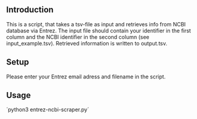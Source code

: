 ## Introduction
This is a script, that takes a tsv-file as input and retrieves info from NCBI database via Entrez. 
The input file should contain your identifier in the first column and the NCBI identifier 
in the second column (see input_example.tsv). Retrieved information is written to output.tsv.

## Setup
Please enter your Entrez email adress and filename in the script.

## Usage
´python3 entrez-ncbi-scraper.py´
